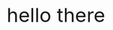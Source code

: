 <!DOCTYPE html>
<html>
  <head>
    <title>Exercise 1</title>
    <script language="JavaScript">
      //missatge
      document.write("<h1>CODELEARN</h1>");
    </script>
    <style>
      p {
          font-size: 40px;
        }
    </style>
  </head>
  <body>
    <p>hello there</p>
  </body>
</html>
